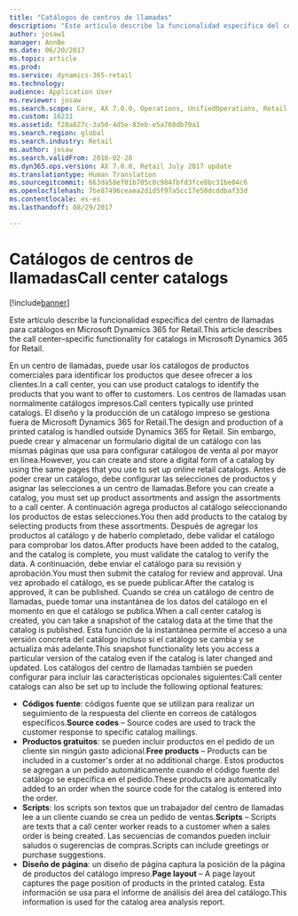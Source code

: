 ```yaml
---
title: "Catálogos de centros de llamadas"
description: "Este artículo describe la funcionalidad específica del centro de llamadas para catálogos en Microsoft Dynamics 365 for Retail."
author: josaw1
manager: AnnBe
ms.date: 06/20/2017
ms.topic: article
ms.prod: 
ms.service: dynamics-365-retail
ms.technology: 
audience: Application User
ms.reviewer: josaw
ms.search.scope: Core, AX 7.0.0, Operations, UnifiedOperations, Retail
ms.custom: 16231
ms.assetid: f28a827c-3a50-4d5e-83eb-e5a768db70a1
ms.search.region: global
ms.search.industry: Retail
ms.author: josaw
ms.search.validFrom: 2016-02-28
ms.dyn365.ops.version: AX 7.0.0, Retail July 2017 update
ms.translationtype: Human Translation
ms.sourcegitcommit: 663da58ef01b705c0c984fbfd3fce8bc31be04c6
ms.openlocfilehash: 7be87496ceaea2d1d5f97a5cc17e50dcddbaf33d
ms.contentlocale: es-es
ms.lasthandoff: 08/29/2017

---
```


# <a name="call-center-catalogs"></a><span data-ttu-id="86136-103">Catálogos de centros de llamadas</span><span class="sxs-lookup"><span data-stu-id="86136-103">Call center catalogs</span></span>

[!include[banner](includes/banner.md)]


<span data-ttu-id="86136-104">Este artículo describe la funcionalidad específica del centro de llamadas para catálogos en Microsoft Dynamics 365 for Retail.</span><span class="sxs-lookup"><span data-stu-id="86136-104">This article describes the call center–specific functionality for catalogs in Microsoft Dynamics 365 for Retail.</span></span>

<span data-ttu-id="86136-105">En un centro de llamadas, puede usar los catálogos de productos comerciales para identificar los productos que desee ofrecer a los clientes.</span><span class="sxs-lookup"><span data-stu-id="86136-105">In a call center, you can use product catalogs to identify the products that you want to offer to customers.</span></span> <span data-ttu-id="86136-106">Los centros de llamadas usan normalmente catálogos impresos.</span><span class="sxs-lookup"><span data-stu-id="86136-106">Call centers typically use printed catalogs.</span></span> <span data-ttu-id="86136-107">El diseño y la producción de un catálogo impreso se gestiona fuera de Microsoft Dynamics 365 for Retail.</span><span class="sxs-lookup"><span data-stu-id="86136-107">The design and production of a printed catalog is handled outside Dynamics 365 for Retail.</span></span> <span data-ttu-id="86136-108">Sin embargo, puede crear y almacenar un formulario digital de un catálogo con las mismas páginas que usa para configurar catálogos de venta al por mayor en línea.</span><span class="sxs-lookup"><span data-stu-id="86136-108">However, you can create and store a digital form of a catalog by using the same pages that you use to set up online retail catalogs.</span></span> <span data-ttu-id="86136-109">Antes de poder crear un catálogo, debe configurar las selecciones de productos y asignar las selecciones a un centro de llamadas.</span><span class="sxs-lookup"><span data-stu-id="86136-109">Before you can create a catalog, you must set up product assortments and assign the assortments to a call center.</span></span> <span data-ttu-id="86136-110">A continuación agrega productos al catálogo seleccionando los productos de estas selecciones.</span><span class="sxs-lookup"><span data-stu-id="86136-110">You then add products to the catalog by selecting products from these assortments.</span></span> <span data-ttu-id="86136-111">Después de agregar los productos al catálogo y de haberlo completado, debe validar el catálogo para comprobar los datos.</span><span class="sxs-lookup"><span data-stu-id="86136-111">After products have been added to the catalog, and the catalog is complete, you must validate the catalog to verify the data.</span></span> <span data-ttu-id="86136-112">A continuación, debe enviar el catálogo para su revisión y aprobación.</span><span class="sxs-lookup"><span data-stu-id="86136-112">You must then submit the catalog for review and approval.</span></span> <span data-ttu-id="86136-113">Una vez aprobado el catálogo, es se puede publicar.</span><span class="sxs-lookup"><span data-stu-id="86136-113">After the catalog is approved, it can be published.</span></span> <span data-ttu-id="86136-114">Cuando se crea un catálogo de centro de llamadas, puede tomar una instantánea de los datos del catálogo en el momento en que el catálogo se publica.</span><span class="sxs-lookup"><span data-stu-id="86136-114">When a call center catalog is created, you can take a snapshot of the catalog data at the time that the catalog is published.</span></span> <span data-ttu-id="86136-115">Esta función de la instantánea permite el acceso a una versión concreta del catálogo incluso si el catálogo se cambia y se actualiza más adelante.</span><span class="sxs-lookup"><span data-stu-id="86136-115">This snapshot functionality lets you access a particular version of the catalog even if the catalog is later changed and updated.</span></span> <span data-ttu-id="86136-116">Los catálogos del centro de llamadas también se pueden configurar para incluir las características opcionales siguientes:</span><span class="sxs-lookup"><span data-stu-id="86136-116">Call center catalogs can also be set up to include the following optional features:</span></span>

-   <span data-ttu-id="86136-117">**Códigos fuente**: códigos fuente que se utilizan para realizar un seguimiento de la respuesta del cliente en correos de catálogos específicos.</span><span class="sxs-lookup"><span data-stu-id="86136-117">**Source codes** – Source codes are used to track the customer response to specific catalog mailings.</span></span>
-   <span data-ttu-id="86136-118">**Productos gratuitos**: se pueden incluir productos en el pedido de un cliente sin ningún gasto adicional.</span><span class="sxs-lookup"><span data-stu-id="86136-118">**Free products** – Products can be included in a customer's order at no additional charge.</span></span> <span data-ttu-id="86136-119">Estos productos se agregan a un pedido automáticamente cuando el código fuente del catálogo se especifica en el pedido.</span><span class="sxs-lookup"><span data-stu-id="86136-119">These products are automatically added to an order when the source code for the catalog is entered into the order.</span></span>
-   <span data-ttu-id="86136-120">**Scripts**: los scripts son textos que un trabajador del centro de llamadas lee a un cliente cuando se crea un pedido de ventas.</span><span class="sxs-lookup"><span data-stu-id="86136-120">**Scripts** – Scripts are texts that a call center worker reads to a customer when a sales order is being created.</span></span> <span data-ttu-id="86136-121">Las secuencias de comandos pueden incluir saludos o sugerencias de compras.</span><span class="sxs-lookup"><span data-stu-id="86136-121">Scripts can include greetings or purchase suggestions.</span></span>
-   <span data-ttu-id="86136-122">**Diseño de página**: un diseño de página captura la posición de la página de productos del catálogo impreso.</span><span class="sxs-lookup"><span data-stu-id="86136-122">**Page layout** – A page layout captures the page position of products in the printed catalog.</span></span> <span data-ttu-id="86136-123">Esta información se usa para el informe de análisis del área del catálogo.</span><span class="sxs-lookup"><span data-stu-id="86136-123">This information is used for the catalog area analysis report.</span></span>





